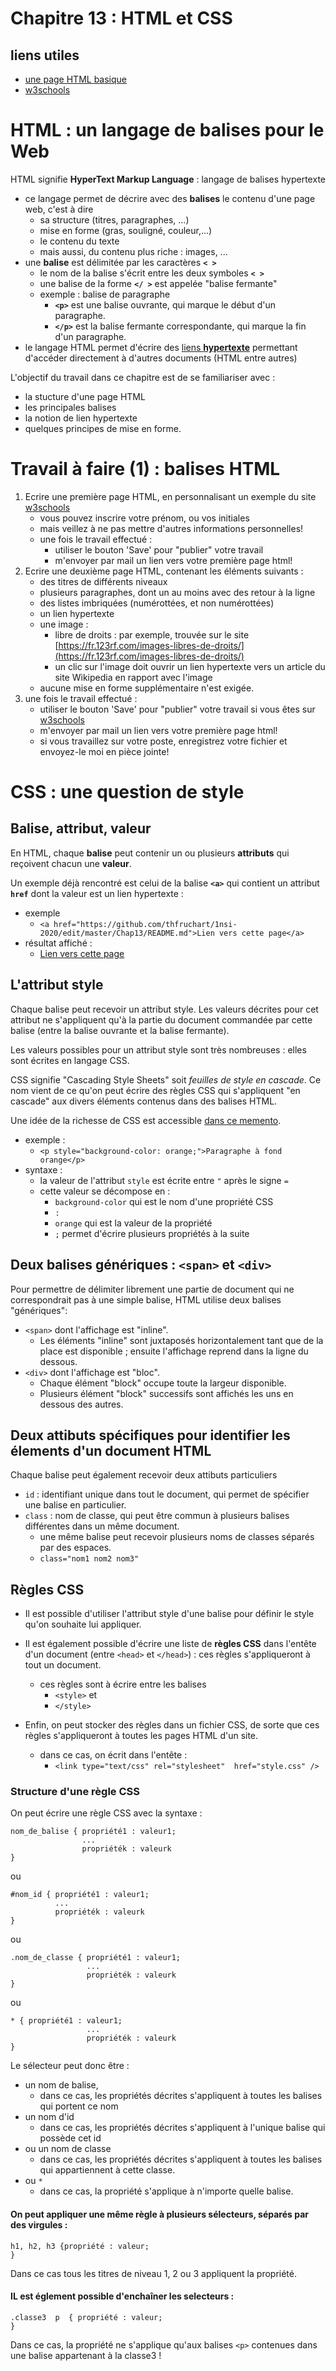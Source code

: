 # Chapitre 13 : HTML et CSS

## liens utiles
* [une page HTML basique](https://github.com/thfruchart/1nsi-2020/blob/master/Chap13/page_basique.html)
* [w3schools](https://www.w3schools.com/html/default.asp)

# HTML : un langage de balises pour le Web
HTML signifie **HyperText Markup Language** : langage de balises hypertexte
* ce langage permet de décrire avec des **balises** le contenu d'une page web, c'est à dire
   * sa structure (titres, paragraphes, ...)
   * mise en forme (gras, souligné, couleur,...)
   * le contenu du texte 
   * mais aussi, du contenu plus riche : images, ... 
* une **balise** est délimitée par les caractères **`< >`**
   * le nom de la balise s'écrit entre les deux symboles **`< >`**
   * une balise de la forme **`</ >`** est appelée "balise fermante"
   * exemple : balise de paragraphe
      * **`<p>`** est une balise ouvrante, qui marque le début d'un paragraphe.
      * **`</p>`** est la balise fermante correspondante,  qui marque la fin d'un paragraphe.
* le langage HTML permet d'écrire des [liens **hypertexte**](https://fr.wikipedia.org/wiki/Hypertexte) permettant d'accéder directement à d'autres documents (HTML entre autres)

L'objectif du travail dans ce chapitre est de se familiariser avec :
* la stucture d'une page HTML
* les principales balises
* la notion de lien hypertexte
* quelques principes de mise en forme.

# Travail à faire (1) : balises HTML
1. Ecrire une première page HTML, en personnalisant un exemple du site [w3schools](https://www.w3schools.com/html/default.asp)
   * vous pouvez inscrire votre prénom, ou vos initiales
   * mais veillez à ne pas mettre d'autres informations personnelles!
   * une fois le travail effectué :
       * utiliser le bouton 'Save' pour "publier" votre travail
       * m'envoyer par mail un lien vers votre première page html!
2. Ecrire une deuxième page HTML, contenant les éléments suivants : 
   * des titres de différents niveaux
   * plusieurs paragraphes, dont un au moins avec des retour à la ligne
   * des listes imbriquées (numérottées, et non numérottées)
   * un lien hypertexte
   * une image : 
      * libre de droits : par exemple, trouvée sur le site [https://fr.123rf.com/images-libres-de-droits/](https://fr.123rf.com/images-libres-de-droits/)
      * un clic sur l'image doit ouvrir un lien hypertexte vers un article du site Wikipedia en rapport avec l'image
   * aucune mise en forme supplémentaire n'est exigée.
3.  une fois le travail effectué :
    * utiliser le bouton 'Save' pour "publier" votre travail si vous êtes sur  [w3schools](https://www.w3schools.com/html/default.asp)
    * m'envoyer par mail un lien vers votre première page html!
    * si vous travaillez sur votre poste, enregistrez votre fichier et envoyez-le moi en pièce jointe!
    

# CSS : une question de style
## Balise, attribut, valeur
En HTML, chaque **balise** peut contenir un ou plusieurs **attributs** qui reçoivent chacun une **valeur**.

Un exemple déjà rencontré est celui de la balise **`<a>`** qui contient un attribut **`href`** dont la valeur est un lien hypertexte : 
* exemple 
   * `<a href="https://github.com/thfruchart/1nsi-2020/edit/master/Chap13/README.md">Lien vers cette page</a>` 
* résultat affiché :
   * [Lien vers cette page](https://github.com/thfruchart/1nsi-2020/edit/master/Chap13/README.md)

## L'attribut style
Chaque balise peut recevoir un attribut style. 
Les valeurs décrites pour cet attribut ne s'appliquent qu'à la partie du document commandée par cette balise (entre la balise ouvrante et la balise fermante). 

Les valeurs possibles pour un attribut style sont très nombreuses : elles sont écrites en langage CSS.

CSS signifie "Cascading Style Sheets" soit *feuilles de style en cascade*. Ce nom vient de ce qu'on peut écrire des règles CSS qui s'appliquent "en cascade" aux divers éléments contenus dans des balises HTML. 

Une idée de la richesse de CSS est accessible [dans ce memento](https://github.com/thfruchart/1nsi-2020/blob/master/Chap13/memento_css3.pdf). 

* exemple : 
   * `<p style="background-color: orange;">Paragraphe à fond orange</p>`
* syntaxe :
   * la valeur de l'attribut `style` est écrite entre `"` après le signe `=`
   * cette valeur se décompose en : 
      * `background-color` qui est le nom d'une propriété CSS
      * `:`
      * `orange` qui est la valeur de la propriété 
      * `;`  permet d'écrire plusieurs propriétés à la suite
   
   
## Deux balises génériques : `<span>` et `<div>`
Pour permettre de délimiter librement une partie de document qui ne correspondrait pas à une simple balise, HTML utilise deux balises "génériques":
* `<span>` dont l'affichage est "inline". 
   * Les éléments "inline" sont juxtaposés horizontalement tant que de la place est disponible ; ensuite l'affichage reprend dans la ligne du dessous.
* `<div>` dont l'affichage est "bloc".
   * Chaque élément "block" occupe toute la largeur disponible. 
   * Plusieurs élément "block" successifs sont affichés les uns en dessous des autres. 

## Deux attibuts spécifiques pour identifier les élements d'un document HTML
Chaque balise peut également recevoir deux attibuts particuliers
* `id` : identifiant unique dans tout le document, qui permet de spécifier une balise en particulier.
* `class` : nom de classe, qui peut être commun à plusieurs balises différentes dans un même document. 
   * une même balise peut recevoir plusieurs noms de classes séparés par des espaces. 
   * `class="nom1 nom2 nom3"`

## Règles CSS
* Il est possible d'utiliser l'attribut style d'une balise pour définir le style qu'on souhaite lui appliquer.
* Il est également possible d'écrire une liste de **règles CSS**  dans l'entête d'un document (entre `<head>` et `</head>`) : ces règles s'appliqueront à tout un document.
   *  ces règles sont à écrire entre les balises 
      * `<style>` et
      * `</style>`
 
* Enfin, on peut stocker des règles dans un fichier CSS, de sorte que ces règles s'appliqueront à toutes les pages HTML d'un site. 
   * dans ce cas, on écrit dans l'entête :
      * `<link type="text/css" rel="stylesheet"  href="style.css" />`

### Structure d'une règle CSS
On peut écrire une règle CSS avec la syntaxe : 

```
nom_de_balise { propriété1 : valeur1;
                ...
                propriéték : valeurk
}
```

ou 
```
#nom_id { propriété1 : valeur1;
          ...
          propriéték : valeurk
}
```
ou 
```
.nom_de_classe { propriété1 : valeur1;
                 ...
                 propriéték : valeurk
}
```
ou 
```
* { propriété1 : valeur1;
                 ...
                 propriéték : valeurk
}
```
Le sélecteur peut donc être : 
* un nom de balise, 
   * dans ce cas, les propriétés décrites s'appliquent à toutes les balises qui portent ce nom
* un nom d'id 
   * dans ce cas, les propriétés décrites s'appliquent à l'unique balise qui possède cet id
* ou un nom de classe 
   * dans ce cas, les propriétés décrites s'appliquent à toutes les balises qui appartiennent à cette classe.
* ou `*`
   * dans ce cas, la propriété s'applique à n'importe quelle balise. 
   
#### On peut appliquer une même règle à plusieurs sélecteurs, séparés par des virgules : 
```
h1, h2, h3 {propriété : valeur;
}
```
Dans ce cas tous les titres de niveau 1, 2 ou 3 appliquent la propriété.

#### IL est églement possible d'enchaîner les selecteurs :
```
.classe3  p  { propriété : valeur;
}
```
Dans ce cas, la propriété ne s'applique qu'aux balises `<p>`  contenues dans une balise appartenant à la classe3 !

